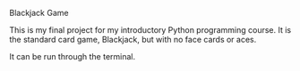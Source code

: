Blackjack Game

This is my final project for my introductory Python programming course.
It is the standard card game, Blackjack, but with no face cards or aces.

It can be run through the terminal.